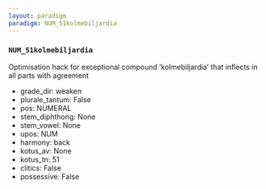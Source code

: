 ```yaml
---
layout: paradigm
paradigm: NUM_51kolmebiljardia
---
```

### ` NUM_51kolmebiljardia `

Optimisation hack for exceptional compound ’kolmebiljardia’ that inflects in all parts with agreement
* grade_dir: weaken
* plurale_tantum: False
* pos: NUMERAL
* stem_diphthong: None
* stem_vowel: None
* upos: NUM
* harmony: back
* kotus_av: None
* kotus_tn: 51
* clitics: False
* possessive: False
